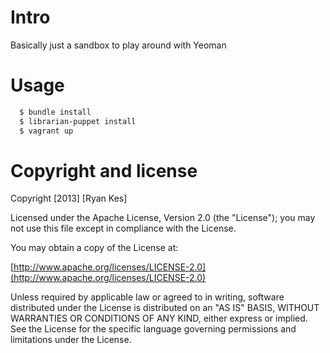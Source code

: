 # Intro 
Basically just a sandbox to play around with Yeoman

# Usage
```bash
  $ bundle install 
  $ librarian-puppet install 
  $ vagrant up
```

# Copyright and license

Copyright [2013] [Ryan Kes]

Licensed under the Apache License, Version 2.0 (the "License");
you may not use this file except in compliance with the License.

You may obtain a copy of the License at:

  [http://www.apache.org/licenses/LICENSE-2.0](http://www.apache.org/licenses/LICENSE-2.0)

Unless required by applicable law or agreed to in writing, software
distributed under the License is distributed on an "AS IS" BASIS,
WITHOUT WARRANTIES OR CONDITIONS OF ANY KIND, either express or implied.
See the License for the specific language governing permissions and
limitations under the License.
